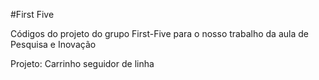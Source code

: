 ﻿#First Five



Códigos do projeto do grupo First-Five para o nosso trabalho da aula de Pesquisa e Inovação



Projeto: Carrinho seguidor de linha